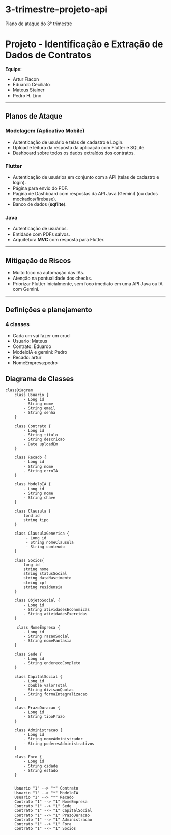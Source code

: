 # 3-trimestre-projeto-api
Plano de ataque do 3° trimestre

# Projeto - Identificação e Extração de Dados de Contratos

**Equipe:**  
- Artur Flacon  
- Eduardo Ceciliato  
- Mateus Stainer
- Pedro H. Lino

---

## Planos de Ataque

### Modelagem (Aplicativo Mobile)
- Autenticação de usuário e telas de cadastro e Login.  
- Upload e leitura da resposta da aplicação com Flutter e SQLite.  
- Dashboard sobre todos os dados extraídos dos contratos.  

### Flutter
- Autenticação de usuários em conjunto com a API (telas de cadastro e login).  
- Página para envio do PDF.  
- Página de Dashboard com respostas da API Java (Gemini) (ou dados mockados/firebase).
- Banco de dados (**sqflite**).  

### Java
- Autenticação de usuários.  
- Entidade com PDFs salvos.  
- Arquitetura **MVC** com resposta para Flutter.  

---

## Mitigação de Riscos
- Muito foco na automação das IAs.  
- Atenção na pontualidade dos checks.  
- Priorizar Flutter inicialmente, sem foco imediato em uma API Java ou IA com Gemini.  

---

## Definições e planejamento

### 4 classes

- Cada um vai fazer um crud
- Usuario: Mateus
- Contrato: Eduardo
- ModeloIA e gemini: Pedro
- Recado: artur
- NomeEmpresa:pedro

## Diagrama de Classes

```mermaid
classDiagram
    class Usuario {
        - Long id
        - String nome
        - String email
        - String senha
    }

    class Contrato {
        - Long id
        - String titulo
        - String descricao
        - Date uploadEm
    }

    class Recado {
        - Long id
        - String nome
        - String erroIA
    }

    class ModeloIA {
        - Long id
        - String nome
        - String chave
    }

    class Clausula {
        lond id
        string tipo
    }

    class ClausulaGenerica {
         - Long id
         - String nomeClausula
         - String conteudo
    }

    class Socios{
        long id
        string nome
        string statusSocial
        string dataNascimento
        string cpf
        string residensia
    }

    class ObjetoSocial {
        - Long id
        - String atividadesEconomicas
        - String atividadesExercidas
    }

     class NomeEmpresa {
        - Long id
        - String razaoSocial
        - String nomeFantasia
    }

    class Sede {
        - Long id
        - String enderecoCompleto
    }

    class CapitalSocial {
        - Long id
        - double valorTotal
        - String divisaoQuotas
        - String formaIntegralizacao
    }

    class PrazoDuracao {
        - Long id
        - String tipoPrazo
    }

    class Administracao {
        - Long id
        - String nomeAdministrador
        - String poderesAdministrativos
    }
    
    class Foro {
        - Long id
        - String cidade
        - String estado
    }
    

    Usuario "1" --> "*" Contrato
    Usuario "1" --> "*" ModeloIA
    Usuario "1" --> "*" Recado
    Contrato "1" --> "1" NomeEmpresa
    Contrato "1" --> "1" Sede
    Contrato "1" --> "1" CapitalSocial
    Contrato "1" --> "1" PrazoDuracao
    Contrato "1" --> "1" Administracao
    Contrato "1" --> "1" Fora
    Contrato "1" --> "1" Socios

